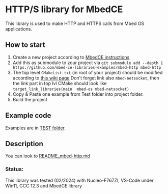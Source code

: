 # HTTP/S library for MbedCE

This library is used to make HTTP and HTTPS calls from Mbed OS applications.

## How to start
1. Create a new project according to [MbedCE instructions](https://github.com/mbed-ce/mbed-os/wiki)
2. Add this as submodule to zour project via `git submodule add --depth 1 https://github.com/mbed-ce-libraries-examples/mbed-http mbed-http`
3. The top level `CMakeList.txt` (in root of your project) should be modified according to [this wiki page](https://github.com/mbed-ce/mbed-os/wiki/MbedOS-configuration#libraries-in-your-application)
    Don't forget link also  `mbed-netsocket`, then the link part in top lvl CMake should look like `target_link_libraries(main  mbed-os mbed-netsocket)`
4. Copy & Paste one example from Test folder into project folder.
5. Build the project


## Example code
Examples are in [TEST folder](https://github.com/mbed-ce-libraries-examples/mbed-http/tree/master/TESTS).

## Description
You can look to [README_mbed-http.md](https://github.com/mbed-ce-libraries-examples/mbed-http/blob/master/README_mbed-http.md)

### Status:
This library was tested (02/2024) with Nucleo-F767ZI, VS-Code under Win11, GCC 12.3 and MbedCE library